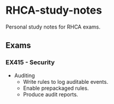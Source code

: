 # RHCA-study-notes
Personal study notes for RHCA exams.

## Exams

### EX415 - Security
  * Auditing
    - Write rules to log auditable events.
    - Enable prepackaged rules.
    - Produce audit reports.
